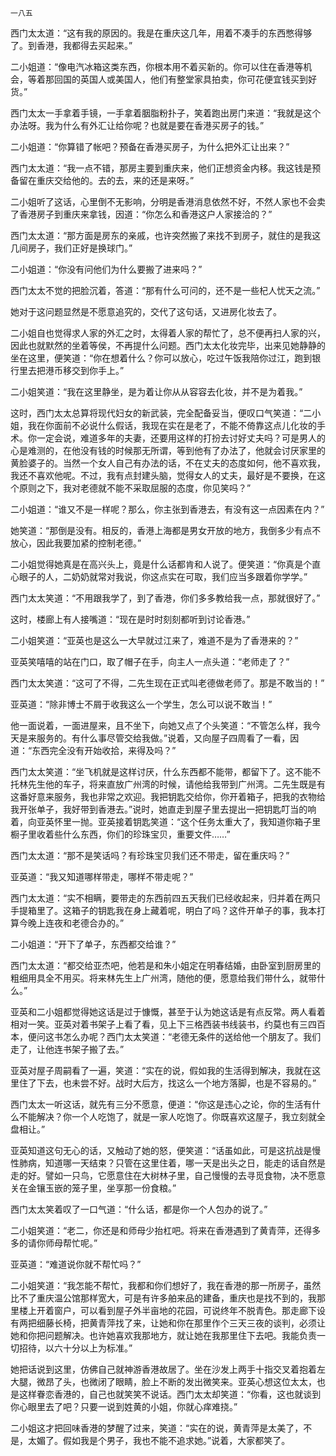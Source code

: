     一八五 

   西门太太道：“这有我的原因的。我是在重庆这几年，用着不凑手的东西憋得够了。到香港，我都得去买起来。”

   二小姐道：“像电汽冰箱这类东西，你根本用不着买新的。你可以住在香港等机会，等着那回国的英国人或美国人，他们有整堂家具拍卖，你可花便宜钱买到好货。”

   西门太太一手拿着手镜，一手拿着胭脂粉扑子，笑着跑出房门来道：“我就是这个办法呀。我为什么有外汇让给你呢？也就是要在香港买房子的钱。”

   二小姐道：“你算错了帐吧？预备在香港买房子，为什么把外汇让出来？”

   西门太太道：“我一点不错，那房主要到重庆来，他们正想资金内移。我这钱是预备留在重庆交给他的。去的去，来的还是来呀。”

   二小姐听了这话，心里倒不无影响，分明是香港消息依然不好，不然人家也不会卖了香港房子到重庆来拿钱，因道：“你怎么和香港这户人家接洽的？”

   西门太太道：“那方面是房东的亲戚，也许突然搬了来找不到房子，就住的是我这几间房子，我们正好是换球门。”

   二小姐道：“你没有问他们为什么要搬了进来吗？”

   西门太太不觉的把脸沉着，答道：“那有什么可问的，还不是一些杞人忧天之流。”

   她对于这问题显然是不愿意追究的，交代了这句话，又进房化妆去了。

   二小姐自也觉得求人家的外汇之时，太得着人家的帮忙了，总不便再扫人家的兴，因此也就默然的坐着等侯，不再提什么问题。西门太太化妆完毕，出来见她静静的坐在这里，便笑道：“你在想着什么？你可以放心，吃过午饭我陪你过江，跑到银行里去把港币移交到你手上。”

   二小姐笑道：“我在这里静坐，是为着让你从从容容去化妆，并不是为着我。”

   这时，西门太太总算将现代妇女的新武装，完全配备妥当，便叹口气笑道：“二小姐，我在你面前不必说什么假话，我现在实在是老了，不能不倚靠这点儿化妆的手术。你一定会说，难道多年的夫妻，还要用这样的打扮去讨好丈夫吗？可是男人的心是难测的，在他没有钱的时候那无所谓，等到他有了办法了，他就会讨厌家里的黄脸婆子的。当然一个女人自己有办法的话，不在丈夫的态度如何，他不喜欢我，我还不喜欢他呢。不过，我有点封建头脑，觉得女人的丈夫，最好是不要换，在这个原则之下，我对老德就不能不采取屈服的态度，你见笑吗？”

   二小姐道：“谁又不是一样呢？那么，你主张到香港去，有没有这一点因素在内？”

   她笑道：“那倒是没有。相反的，香港上海都是男女开放的地方，我倒多少有点不放心，因此我要加紧的控制老德。”

   二小姐觉得她真是在高兴头上，竟是什么话都肯和人说了。便笑道：“你真是个直心眼子的人，二奶奶就常对我说，你这点实在可取，我们应当多跟着你学学。”

   西门太太笑道：“不用跟我学了，到了香港，你们多多教给我一点，那就很好了。”

   这时，楼廊上有人接嘴道：“现在是时时刻刻都听到讨论香港。”

   二小姐笑道：“亚英也是这么一大早就过江来了，难道不是为了香港来的？”

   亚英笑嘻嘻的站在门口，取了帽子在手，向主人一点头道：“老师走了？”

   西门太太笑道：“这可了不得，二先生现在正式叫老德做老师了。那是不敢当的！”

   亚英道：“除非博士不屑于收我这么一个学生，怎么可以说不敢当！”

   他一面说着，一面进屋来，且不坐下，向她又点了个头笑道：“不管怎么样，我今天是来服务的。有什么事尽管交给我做。”说着，又向屋子四周看了一看，因道：“东西完全没有开始收拾，来得及吗？”

   西门太太笑道：“坐飞机就是这样讨厌，什么东西都不能带，都留下了。这不能不托林先生他的车子，将来直放广州湾的时候，请他给我带到广州湾。二先生既是有这番好意来服务，我也非常之欢迎。我把钥匙交给你，你开着箱子，把我的衣物给我开张单子，我好带到香港去。”说时，她直走到屋子里去提出一把钥匙叮当的响着，向亚英怀里一抛。亚英接着钥匙笑道：“这个任务太重大了，我知道你箱子里橱子里收着些什么东西，你们的珍珠宝贝，重要文件……”

   西门太太道：“那不是笑话吗？有珍珠宝贝我们还不带走，留在重庆吗？”

   亚英道：“我又知道哪样带走，哪样不带走呢？”

   西门太太道：“实不相瞒，要带走的东西前四五天我们已经收起来，归并着在两只手提箱里了。这箱子的钥匙我在身上藏着呢，明白了吗？这件开单子的事，我本打算今晚上连夜和老德合办的。”

   二小姐道：“开下了单子，东西都交给谁？”

   西门太太道：“都交给亚杰吧，他若是和朱小姐定在明春结婚，由卧室到厨房里的粗细用具全不用买。将来林先生上广州湾，随他的便，愿意给我们带什么，就带什么。”

   亚英和二小姐都觉得她这话是过于慷慨，甚至于认为她这话是有点反常。两人看着相对一笑。亚英对着书架子上看了看，见上下三格西装书线装书，约莫也有三四百本，便问这书怎么办呢？西门太太笑道：“老德无条件的送给他一个朋友了。我们走了，让他连书架子搬了去。”

   亚英对屋子周嗣看了一遍，笑道：“实在的说，假如我的生活得到解决，我就在这里住了下去，也未尝不好。战时大后方，找这么一个地方落脚，也是不容易的。”

   西门太太一听这话，就先有三分不愿意，便道：“你这是违心之论，你的生活有什么不能解决？你一个人吃饱了，就是一家人吃饱了。你既喜欢这屋子，我立刻就全盘相让。”

   亚英知道这句无心的话，又触动了她的怒，便笑道：“话虽如此，可是这抗战是慢性肺病，知道哪一天结束？只管在这里住着，哪一天是出头之日，能走的话自然是走的好。譬如一只鸟，它愿意住在大树林子里，自己慢慢的去寻觅食物，决不愿意关在金镶玉嵌的笼子里，坐享那一份食粮。”

   西门太太笑着叹了一口气道：“什么话，都是你一个人包办的说了。”

   二小姐笑道：“老二，你还是和师母少抬杠吧。将来在香港遇到了黄青萍，还得多多的请你师母帮忙呢。”

   亚英道：“难道说你就不帮忙吗？”

   二小姐笑道：“我怎能不帮忙，我都和你们想好了，我在香港的那一所房子，虽然比不了重庆温公馆那样宽大，可是有许多舶来品的建备，重庆也是找不到的，我那里楼上开着窗户，可以看到屋子外半亩地的花园，可说终年不脱青色。那走廊下设有两把细藤长椅，把黄青萍找了来，让她和你在那里作个三天三夜的谈判，必须让她和你把问题解决。也许她喜欢我那地方，就让她在我那里住下去吧。我能负责一切招待，以六十分以上为标准。”

   她把话说到这里，仿佛自己就神游香港故居了。坐在沙发上两手十指交叉着抱着左大腿，微昂了头，也微闭了眼睛，脸上不断的发出微笑来。亚英心想这位太太，也是这样眷恋香港的，自己也就笑笑不说话。西门太太却笑道：“你看，这也就谈到你心眼里去了吧？只要一说到姓黄的小姐，你就心痒难挠。”

   二小姐这才把回味香港的梦醒了过来，笑道：“实在的说，黄青萍是太美了，不是，太媚了。假如我是个男子，我也不能不追求她。”说着，大家都笑了。

